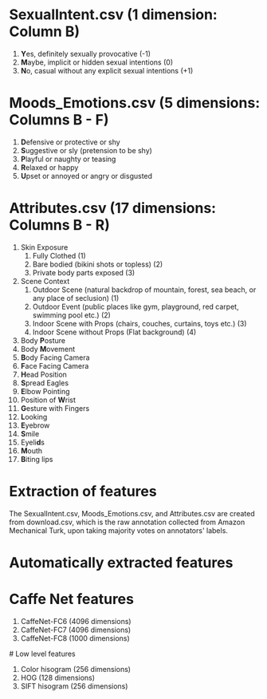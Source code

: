 
# SexualIntent.csv (1 dimension: Column B)
<ol>
  <li><b>Y</b>es, definitely sexually provocative (-1)</li>
  <li><b>M</b>aybe, implicit or hidden sexual intentions (0)</li>
  <li><b>N</b>o, casual without any explicit sexual intentions (+1)</li>
</ol>

# Moods_Emotions.csv (5 dimensions: Columns B - F)
<ol>
  <li><b>D</b>efensive or protective or shy</li>
  <li><b>S</b>uggestive or sly (pretension to be shy)</li>
  <li><b>P</b>layful or naughty or teasing</li>
  <li><b>R</b>elaxed or happy</li>
  <li><b>U</b>pset or annoyed or angry or disgusted</li>
</ol>

# Attributes.csv (17 dimensions: Columns B - R)
<ol>
  <li type = "1"> Skin Exposure
    <ol>
      <li>Fully Clothed (1)
      <li>Bare bodied (bikini shots or topless) (2)
      <li>Private body parts exposed (3)
    </ol>
  </li>
  <li type = "1"> Scene Context
    <ol>
      <li>Outdoor Scene (natural backdrop of mountain, forest, sea beach, or any place of seclusion) (1)</li>
      <li>Outdoor Event (public places like gym, playground, red carpet, swimming pool etc.) (2)</li>
      <li>Indoor Scene with Props (chairs, couches, curtains, toys etc.) (3)</li>
      <li>Indoor Scene without Props (Flat background) (4)</li>
    </ol>
  </li>
  
  <li>Body <b>P</b>osture</li>
  <li>Body <b>M</b>ovement</li>
  <li><b>B</b>ody Facing Camera</li>
  <li><b>F</b>ace Facing Camera </li>
  <li><b>H</b>ead Position</li>
  <li><b>S</b>pread Eagles</li>
  <li><b>E</b>lbow Pointing</li>
  <li>Position of <b>W</b>rist</li>
  <li><b>G</b>esture with Fingers</li>
  <li><b>L</b>ooking</li>
  <li><b>E</b>yebrow</li>
  <li><b>S</b>mile</li>
  <li>Eyeli<b>d</b>s</li>
  <li><b>M</b>outh</li>
  <li><b>B</b>iting lips</li>
</ol>

# Extraction of features 
<p> The SexualIntent.csv, Moods_Emotions.csv, and Attributes.csv are created from download.csv, which is the raw annotation collected from Amazon Mechanical Turk, upon taking majority votes on annotators' labels.</p>

# Automatically extracted features
# Caffe Net features
<ol>
  <li>CaffeNet-FC6 (4096 dimensions)</li>
  <li>CaffeNet-FC7 (4096 dimensions)</li>
  <li>CaffeNet-FC8 (1000 dimensions)</li>
</ol>
# Low level features
<ol>
  <li>Color hisogram (256 dimensions)</li>
  <li>HOG (128 dimensions)</li>
  <li>SIFT hisogram (256 dimensions)</li>
</ol>
